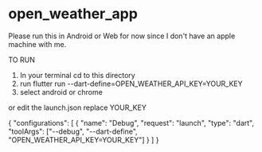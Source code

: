 # open_weather_app

Please run this in Android or Web for now since I don't have an apple machine with me.

TO RUN

1. In your terminal cd to this directory
1. run flutter run --dart-define=OPEN_WEATHER_API_KEY=YOUR_KEY
1. select android or chrome

or edit the launch.json replace YOUR_KEY

{
"configurations": [
{
"name": "Debug",
"request": "launch",
"type": "dart",
"toolArgs": ["--debug", "--dart-define", "OPEN_WEATHER_API_KEY=YOUR_KEY"]
}
]
}
